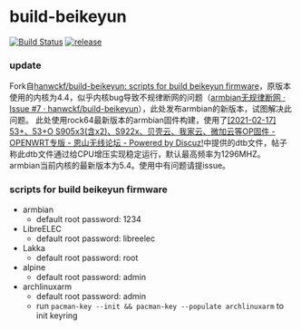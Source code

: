 # build-beikeyun

[![Build Status](https://travis-ci.com/qijianjun/build-beikeyun.svg?branch=master)](https://travis-ci.com/qijianjun/build-beikeyun)
[![release](https://img.shields.io/github/release/qijianjun/build-beikeyun.svg)](https://github.com/qijianjun/build-beikeyun/releases)

### update

Fork自[hanwckf/build-beikeyun: scripts for build beikeyun firmware](https://github.com/hanwckf/build-beikeyun)，原版本使用的内核为4.4，似乎内核bug导致不规律断网的问题（[armbian无规律断网 · Issue #7 · hanwckf/build-beikeyun](https://github.com/hanwckf/build-beikeyun/issues/7)），此处发布armbian的新版本，试图解决此问题。
此处使用rock64最新版本的armbian固件构建，使用了[\[2021-02-17\] 53+、53+O S905x3(含x2)、S922x、贝壳云、我家云、微加云等OP固件 - OPENWRT专版 - 恩山无线论坛 - Powered by Discuz!](https://www.right.com.cn/forum/thread-4076037-1-1.html)中提供的dtb文件，帖子称此dtb文件通过给CPU增压实现稳定运行，默认最高频率为1296MHZ。
armbian当前内核的最新版本为5.4。使用中有问题请提issue。

### scripts for build beikeyun firmware

- armbian
  - default root password: 1234
- LibreELEC
  - default root password: libreelec
- Lakka
  - default root password: root
- alpine
  - default root password: admin
- archlinuxarm
  - default root password: admin
  - run `pacman-key --init && pacman-key --populate archlinuxarm` to init keyring
